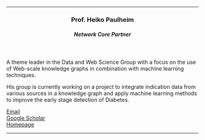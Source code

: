 



---

  <header class="post-header">
    <h3 class="post-title">Prof. Heiko Paulheim</h3>
    <h5 class="post-description">Network Core Partner</h5>
  </header>

A theme leader in the Data and Web Science Group with a focus on the use of Web-scale knowledge graphs in combination with machine learning techniques.

His group is currently working on a project to integrate indication data from various sources in a knowledge graph and apply machine learning methods to improve the early stage detection of Diabetes.

<i class="fa fa-envelope"></i> <a href="mailto:heiko.paulheim@uni-mannheim.de">Email</a> <br />
<i class="ai ai-google-scholar"></i> <a href="https://scholar.google.com/citations?user= SkSl3NkAAAAJ&hl=en&oi=sra">Google Scholar</a> <br />
<i class="fa fa-globe"></i> <a href="http://www.heikopaulheim.com/">Homepage</a> <br />

---